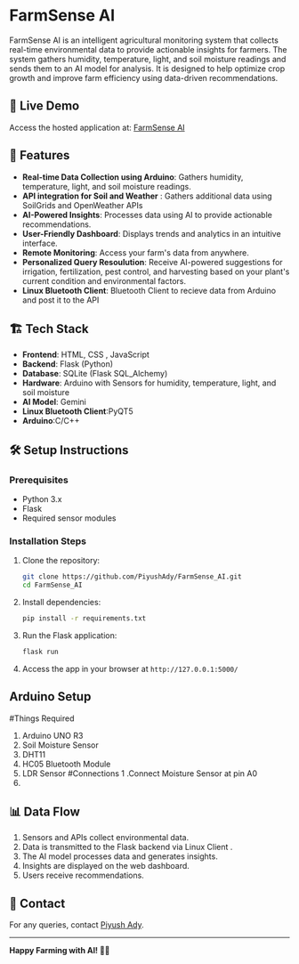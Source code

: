 # FarmSense AI

FarmSense AI is an intelligent agricultural monitoring system that collects real-time environmental data to provide actionable insights for farmers. The system gathers humidity, temperature, light, and soil moisture readings and sends them to an AI model for analysis. It is designed to help optimize crop growth and improve farm efficiency using data-driven recommendations.

## 🔗 Live Demo
Access the hosted application at: [FarmSense AI](https://farmsenseai.ddns.net/)

## 🚀 Features
- **Real-time Data Collection using Arduino**: Gathers humidity, temperature, light, and soil moisture readings.
- **API integration for Soil and Weather** : Gathers additional data using SoilGrids and OpenWeather APIs
- **AI-Powered Insights**: Processes data using AI to provide actionable recommendations.
- **User-Friendly Dashboard**: Displays trends and analytics in an intuitive interface.
- **Remote Monitoring**: Access your farm's data from anywhere.
- **Personalized Query Resoulution**: Receive AI-powered suggestions for irrigation, fertilization, pest control, and harvesting based on your plant's current condition and environmental factors.
- **Linux Bluetooth Client**: Bluetooth Client to recieve data from Arduino and post it to the API 

## 🏗️ Tech Stack
- **Frontend**: HTML, CSS , JavaScript
- **Backend**: Flask (Python)
- **Database**: SQLite (Flask SQL_Alchemy)
- **Hardware**: Arduino with Sensors for humidity, temperature, light, and soil moisture
- **AI Model**: Gemini
- **Linux Bluetooth Client**:PyQT5
- **Arduino**:C/C++

## 🛠️ Setup Instructions
### Prerequisites
- Python 3.x
- Flask
- Required sensor modules

### Installation Steps
1. Clone the repository:
   ```sh
   git clone https://github.com/PiyushAdy/FarmSense_AI.git
   cd FarmSense_AI
   ```
2. Install dependencies:
   ```sh
   pip install -r requirements.txt
   ```

3. Run the Flask application:
   ```sh
   flask run
   ```
4. Access the app in your browser at `http://127.0.0.1:5000/`
## Arduino Setup
#Things Required
1. Arduino UNO R3
2. Soil Moisture Sensor
3. DHT11
4. HC05 Bluetooth Module
5. LDR Sensor
#Connections
1 .Connect Moisture Sensor at pin A0
2.
## 📊 Data Flow
1. Sensors and APIs collect environmental data.
3. Data is transmitted to the Flask backend via Linux Client .
4. The AI model processes data and generates insights.
5. Insights are displayed on the web dashboard.
6. Users receive recommendations.


## 📧 Contact
For any queries, contact [Piyush Ady](https://github.com/PiyushAdy).

---
**Happy Farming with AI! 🌱🚜**

